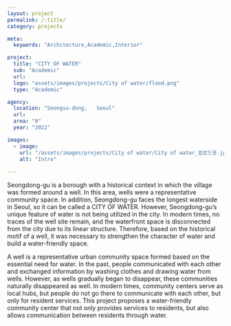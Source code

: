```yaml
---
layout: project
permalink: /:title/
category: projects

meta:
  keywords: "Architecture,Academic,Interior"

project:
  title: "CITY OF WATER"
  sub: "Academic"
  url: 
  logo: "assets/images/projects/City of water/flood.png"
  type: "Academic"

agency:
  location: "Seongsu-dong,   Seoul"
  url: 
  area: "0"
  year: "2022"

images:
  - image:
    url: "/assets/images/projects/City of water/City of water_업로드용.jpg"
    alt: "Intro"
 
---
```

<p>Seongdong-gu is a borough with a historical context in which the village was formed around a well. In this area, wells were a representative community space. In addition, Seongdong-gu faces the longest waterside in Seoul, so it can be called a CITY OF WATER. However, Seongdong-gu’s unique feature of water is not being utilized in the city. In modern times, no traces of the well site remain, and the waterfront space is disconnected from the city due to its linear structure. Therefore, based on the historical motif of a well, it was necessary to strengthen the character of water and build a water-friendly space. 

A well is a representative urban community space formed based on the essential need for water. In the past, people communicated with each other and exchanged information by washing clothes and drawing water from wells. However, as wells gradually began to disappear, these communities naturally disappeared as well. In modern times, community centers serve as local hubs, but people do not go there to communicate with each other, but only for resident services. This project proposes a water-friendly community center that not only provides services to residents, but also allows communication between residents through water.</p>
